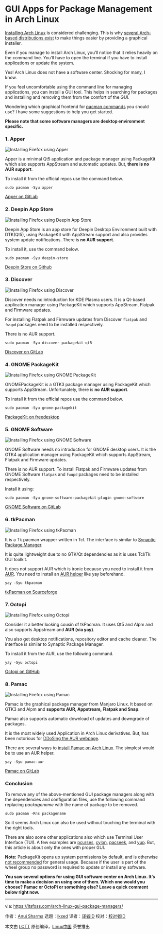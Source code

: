 [#]: subject: "GUI Apps for Package Management in Arch Linux"
[#]: via: "https://itsfoss.com/arch-linux-gui-package-managers/"
[#]: author: "Anuj Sharma https://itsfoss.com/author/anuj/"
[#]: collector: "lkxed"
[#]: translator: "geekpi"
[#]: reviewer: " "
[#]: publisher: " "
[#]: url: " "

GUI Apps for Package Management in Arch Linux
======

[Installing Arch Linux][1] is considered challenging. This is why [several Arch-based distributions exist][2] to make things easier by providing a graphical installer.

Even if you manage to install Arch Linux, you’ll notice that it relies heavily on the command line. You’ll have to open the terminal if you have to install applications or update the system.

Yes! Arch Linux does not have a software center. Shocking for many, I know.

If you feel uncomfortable using the command line for managing applications, you can install a GUI tool. This helps in searching for packages and installing and removing them from the comfort of the GUI.

Wondering which graphical frontend for [pacman commands][3] you should use? I have some suggestions to help you get started.

**Please note that some software managers are desktop environment specific.**

### 1. Apper

![Installing Firefox using Apper][4]

Apper is a minimal Qt5 application and package manager using PackageKit which also supports AppStream and automatic updates. But, **there is no AUR support**.

To install it from the official repos use the command below.

```
sudo pacman -Syu apper
```

[Apper on GitLab][5]

### 2. Deepin App Store

![Installing Firefox using Deepin App Store][6]

Deepin App Store is an app store for Deepin Desktop Environment built with DTK(Qt5), using PackageKit with AppStream support and also provides system update notifications. There is **no AUR support**.

To install it, use the command below.

```
sudo pacman -Syu deepin-store
```

[Deepin Store on Github][7]

### 3. Discover

![Installing Firefox using Discover][8]

Discover needs no introduction for KDE Plasma users. It is a Qt-based application manager using PackageKit which supports AppStream, Flatpak and Firmware updates.

For installing Flatpak and Firmware updates from Discover `flatpak` and `fwupd` packages need to be installed respectively.

There is no AUR support.

```
sudo pacman -Syu discover packagekit-qt5
```

[Discover on GitLab][9]

### 4. GNOME PackageKit

![Installing Firefox using GNOME PackageKit][10]

GNOMEPackageKit is a GTK3 package manager using PackageKit which supports AppStream. Unfortunately, there is **no AUR support**.

To install it from the official repos use the command below.

```
sudo pacman -Syu gnome-packagekit
```

[PackageKit on freedesktop][11]

### 5. GNOME Software

![Installing Firefox using GNOME Software][12]

GNOME Software needs no introduction for GNOME desktop users. It is the GTK4 application manager using PackageKit which supports AppStream, Flatpak and Firmware updates.

There is no AUR support. To install Flatpak and Firmware updates from GNOME Software `flatpak` and `fwupd` packages need to be installed respectively.

Install it using:

```
sudo pacman -Syu gnome-software-packagekit-plugin gnome-software
```

[GNOME Software on GitLab][13]

### 6. tkPacman

![Installing Firefox using tkPacman][14]

It is a Tk pacman wrapper written in Tcl. The interface is similar to [Synaptic Package Manager][15].

It is quite lightweight due to no GTK/Qt dependencies as it is uses Tcl/Tk GUI toolkit.

It does not support AUR which is ironic because you need to install it from [AUR][16]. You need to install an [AUR helper][17] like yay beforehand.

```
yay -Syu tkpacman
```

[tkPacman on Sourceforge][18]

### 7. Octopi

![Installing Firefox using Octopi][19]

Consider it a better looking cousin of tkPacman. It uses Qt5 and Alpm and also supports Appstream and **AUR (via yay)**.

You also get desktop notifications, repository editor and cache cleaner. The interface is similar to Synaptic Package Manager.

To install it from the AUR, use the following command.

```
yay -Syu octopi
```

[Octopi on GitHub][20]

### 8. Pamac

![Installing Firefox using Pamac][21]

Pamac is the graphical package manager from Manjaro Linux. It based on GTK3 and Alpm and **supports AUR, Appstream, Flatpak and Snap**.

Pamac also supports automatic download of updates and downgrade of packages.

It is the most widely used Application in Arch Linux derivatives. But, has been notorious for [DDoSing the AUR webpage][22].

There are several ways to [install Pamac on Arch Linux][23]. The simplest would be to use an AUR helper.

```
yay -Syu pamac-aur
```

[Pamac on GitLab][24]

### Conclusion

To remove any of the above-mentioned GUI package managers along with the dependencies and configuration files, use the following command replacing *packagename* with the name of package to be removed.

```
sudo pacman -Rns packagename
```

So it seems Arch Linux can also be used without touching the terminal with the right tools.

There are also some other applications also which use Terminal User Interface (TUI). A few examples are [pcurses][25], [cylon][26], [pacseek][27], and [yup][28]. But, this article is about only the ones with proper GUI.

**Note:** PackageKit opens up system permissions by default, and is otherwise [not recommended][29] for general usage. Because if the user is part of the wheel group no password is required to update or install any software.

**You saw several options for using GUI software center on Arch Linux. It’s time to make a decision on using one of them. Which one would you choose? Pamac or OctoPi or something else? Leave a quick comment below right now.**

--------------------------------------------------------------------------------

via: https://itsfoss.com/arch-linux-gui-package-managers/

作者：[Anuj Sharma][a]
选题：[lkxed][b]
译者：[译者ID](https://github.com/译者ID)
校对：[校对者ID](https://github.com/校对者ID)

本文由 [LCTT](https://github.com/LCTT/TranslateProject) 原创编译，[Linux中国](https://linux.cn/) 荣誉推出

[a]: https://itsfoss.com/author/anuj/
[b]: https://github.com/lkxed
[1]: https://itsfoss.com/install-arch-linux/
[2]: https://itsfoss.com/arch-based-linux-distros/
[3]: https://itsfoss.com/pacman-command/
[4]: https://itsfoss.com/wp-content/uploads/2022/09/apper-arch-install-firefox.png
[5]: https://invent.kde.org/system/apper
[6]: https://itsfoss.com/wp-content/uploads/2022/09/apper-arch-install-firefox.png
[7]: https://github.com/dekzi/dde-store
[8]: https://itsfoss.com/wp-content/uploads/2022/09/apper-arch-install-firefox.png
[9]: https://invent.kde.org/plasma/discover
[10]: https://itsfoss.com/wp-content/uploads/2022/09/apper-arch-install-firefox.png
[11]: https://freedesktop.org/software/PackageKit/index.html
[12]: https://itsfoss.com/wp-content/uploads/2022/09/apper-arch-install-firefox.png
[13]: https://gitlab.gnome.org/GNOME/gnome-software
[14]: https://itsfoss.com/wp-content/uploads/2022/09/apper-arch-install-firefox.png
[15]: https://itsfoss.com/synaptic-package-manager/
[16]: https://itsfoss.com/aur-arch-linux/
[17]: https://itsfoss.com/best-aur-helpers/
[18]: https://sourceforge.net/projects/tkpacman
[19]: https://itsfoss.com/wp-content/uploads/2022/09/apper-arch-install-firefox.png
[20]: https://github.com/aarnt/octopi
[21]: https://itsfoss.com/wp-content/uploads/2022/09/apper-arch-install-firefox.png
[22]: https://gitlab.manjaro.org/applications/pamac/-/issues/1017
[23]: https://itsfoss.com/install-pamac-arch-linux/
[24]: https://gitlab.manjaro.org/applications/pamac
[25]: https://github.com/schuay/pcurses
[26]: https://github.com/gavinlyonsrepo/cylon
[27]: https://github.com/moson-mo/pacseek
[28]: https://github.com/ericm/yup
[29]: https://bugs.archlinux.org/task/50459
